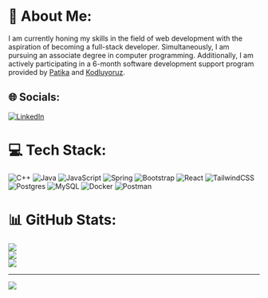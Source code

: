

# 💫 About Me:
I am currently honing my skills in the field of web development with the aspiration of becoming a full-stack developer. Simultaneously, I am pursuing an associate degree in computer programming. Additionally, I am actively participating in a 6-month software development support program provided by [Patika](https://www.patika.dev/tr) and [Kodluyoruz](https://kodluyoruz.org/).  


## 🌐 Socials:
[![LinkedIn](https://img.shields.io/badge/LinkedIn-%230077B5.svg?logo=linkedin&logoColor=white)](https://linkedin.com/in/https://www.linkedin.com/in/nuricankasikci/) 

# 💻 Tech Stack:
![C++](https://img.shields.io/badge/c++-%2300599C.svg?style=for-the-badge&logo=c%2B%2B&logoColor=white) ![Java](https://img.shields.io/badge/java-%23ED8B00.svg?style=for-the-badge&logo=java&logoColor=white) ![JavaScript](https://img.shields.io/badge/javascript-%23323330.svg?style=for-the-badge&logo=javascript&logoColor=%23F7DF1E) ![Spring](https://img.shields.io/badge/spring-%236DB33F.svg?style=for-the-badge&logo=spring&logoColor=white) ![Bootstrap](https://img.shields.io/badge/bootstrap-%23563D7C.svg?style=for-the-badge&logo=bootstrap&logoColor=white) ![React](https://img.shields.io/badge/react-%2320232a.svg?style=for-the-badge&logo=react&logoColor=%2361DAFB) ![TailwindCSS](https://img.shields.io/badge/tailwindcss-%2338B2AC.svg?style=for-the-badge&logo=tailwind-css&logoColor=white) ![Postgres](https://img.shields.io/badge/postgres-%23316192.svg?style=for-the-badge&logo=postgresql&logoColor=white) ![MySQL](https://img.shields.io/badge/mysql-%2300f.svg?style=for-the-badge&logo=mysql&logoColor=white) ![Docker](https://img.shields.io/badge/docker-%230db7ed.svg?style=for-the-badge&logo=docker&logoColor=white) ![Postman](https://img.shields.io/badge/Postman-FF6C37?style=for-the-badge&logo=postman&logoColor=white)
# 📊 GitHub Stats:
![](https://github-readme-stats.vercel.app/api?username=can1283&theme=great-gatsby&hide_border=true&include_all_commits=false&count_private=false)<br/>
![](https://github-readme-streak-stats.herokuapp.com/?user=can1283&theme=great-gatsby&hide_border=true)<br/>
![](https://github-readme-stats.vercel.app/api/top-langs/?username=can1283&theme=great-gatsby&hide_border=true&include_all_commits=false&count_private=false&layout=compact)

---
[![](https://visitcount.itsvg.in/api?id=can1283&icon=5&color=5)](https://visitcount.itsvg.in)

<!-- Proudly created with GPRM ( https://gprm.itsvg.in ) -->
